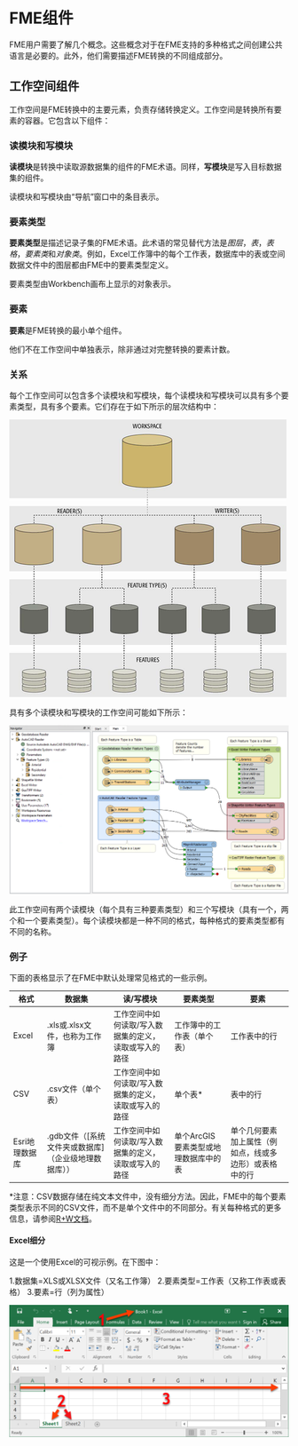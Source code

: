 # FME组件

FME用户需要了解几个概念。这些概念对于在FME支持的多种格式之间创建公共语言是必要的。此外，他们需要描述FME转换的不同组成部分。

## 工作空间组件

工作空间是FME转换中的主要元素，负责存储转换定义。工作空间是转换所有要素的容器。它包含以下组件：

### 读模块和写模块

**读模块**是转换中读取源数据集的组件的FME术语。同样，**写模块**是写入目标数据集的组件。

读模块和写模块由“导航”窗口中的条目表示。

### 要素类型

**要素类型**是描述记录子集的FME术语。此术语的常见替代方法是*图层*，*表*，*表格*，*要素类*和*对象类*。例如，Excel工作簿中的每个工作表，数据库中的表或空间数据文件中的图层都由FME中的要素类型定义。

要素类型由Workbench画布上显示的对象表示。

### 要素

**要素**是FME转换的最小单个组件。

他们不在工作空间中单独表示，除非通过对完整转换的要素计数。

### 关系

每个工作空间可以包含多个读模块和写模块，每个读模块和写模块可以具有多个要素类型，具有多个要素。它们存在于如下所示的层次结构中：

![](./Images/Img3.001.TranslationComponentsSmall.png)

具有多个读模块和写模块的工作空间可能如下所示：

![](./Images/Img3.001b.DemoWorkspaceLarge.png)

此工作空间有两个读模块（每个具有三种要素类型）和三个写模块（具有一个，两个和一个要素类型）。每个读模块都是一种不同的格式，每种格式的要素类型都有不同的名称。

### 例子

下面的表格显示了在FME中默认处理常见格式的一些示例。

|格式|数据集|读/写模块|要素类型|要素|
|-|-|-|-|-|
|Excel|.xls或.xlsx文件，也称为工作簿|工作空间中如何读取/写入数据集的定义，读取或写入的路径|工作簿中的工作表（单个表）|工作表中的行|
|CSV|.csv文件（单个表）|工作空间中如何读取/写入数据集的定义，读取或写入的路径|单个表*|表中的行|
|Esri地理数据库|.gdb文件（[系统文件夹或数据库]（企业级地理数据库））|工作空间中如何读取/写入数据集的定义，读取或写入的路径|单个ArcGIS要素类型或地理数据库中的表|单个几何要素加上属性（例如点，线或多边形）或表格中的行|
*注意：CSV数据存储在纯文本文件中，没有细分方法。因此，FME中的每个要素类型表示不同的CSV文件，而不是单个文件中的不同部分。有关每种格式的更多信息，请参阅[R+W文档](https://docs.safe.com/fme/html/FME_Desktop_Documentation/FME_ReadersWriters/Home.htm)。
	
#### Excel细分

这是一个使用Excel的可视示例。在下图中：

1.数据集=XLS或XLSX文件（又名工作簿）
2.要素类型=工作表（又称工作表或表格）
3.要素=行（列为属性）

![](./Images/excel-components.png)

